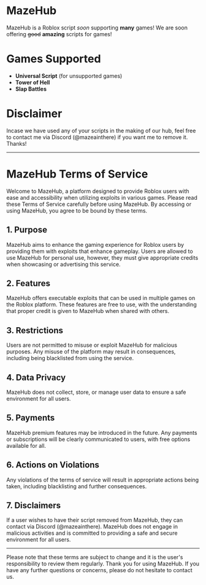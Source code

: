 # MazeHub
MazeHub is a Roblox script *soon* supporting **many** games! We are soon offering ~~good~~ **amazing** scripts for games!

# Games Supported

* **Universal Script** (for unsupported games)
* **Tower of Hell**
* **Slap Battles**

# Disclaimer

Incase we have used any of your scripts in the making of our hub, feel free to contact me via Discord (@mazeainthere) if you want me to remove it. Thanks!

---

# MazeHub Terms of Service

Welcome to MazeHub, a platform designed to provide Roblox users with ease and accessibility when utilizing exploits in various games. Please read these Terms of Service carefully before using MazeHub. By accessing or using MazeHub, you agree to be bound by these terms.

## 1. Purpose
MazeHub aims to enhance the gaming experience for Roblox users by providing them with exploits that enhance gameplay. Users are allowed to use MazeHub for personal use, however, they must give appropriate credits when showcasing or advertising this service.

## 2. Features
MazeHub offers executable exploits that can be used in multiple games on the Roblox platform. These features are free to use, with the understanding that proper credit is given to MazeHub when shared with others.

## 3. Restrictions
Users are not permitted to misuse or exploit MazeHub for malicious purposes. Any misuse of the platform may result in consequences, including being blacklisted from using the service.

## 4. Data Privacy
MazeHub does not collect, store, or manage user data to ensure a safe environment for all users.

## 5. Payments
MazeHub premium features may be introduced in the future. Any payments or subscriptions will be clearly communicated to users, with free options available for all.

## 6. Actions on Violations
Any violations of the terms of service will result in appropriate actions being taken, including blacklisting and further consequences.

## 7. Disclaimers
If a user wishes to have their script removed from MazeHub, they can contact via Discord (@mazeainthere). MazeHub does not engage in malicious activities and is committed to providing a safe and secure environment for all users.

---

Please note that these terms are subject to change and it is the user's responsibility to review them regularly. Thank you for using MazeHub. If you have any further questions or concerns, please do not hesitate to contact us. 
